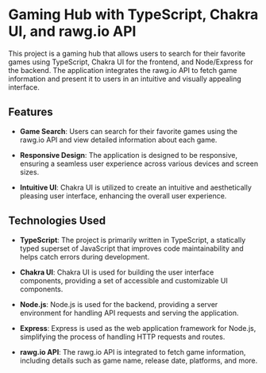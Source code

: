 # Gaming Hub with TypeScript, Chakra UI, and rawg.io API

This project is a gaming hub that allows users to search for their favorite games using TypeScript, Chakra UI for the frontend, and Node/Express for the backend. The application integrates the rawg.io API to fetch game information and present it to users in an intuitive and visually appealing interface.

## Features

- **Game Search**: Users can search for their favorite games using the rawg.io API and view detailed information about each game.

- **Responsive Design**: The application is designed to be responsive, ensuring a seamless user experience across various devices and screen sizes.

- **Intuitive UI**: Chakra UI is utilized to create an intuitive and aesthetically pleasing user interface, enhancing the overall user experience.

## Technologies Used

- **TypeScript**: The project is primarily written in TypeScript, a statically typed superset of JavaScript that improves code maintainability and helps catch errors during development.

- **Chakra UI**: Chakra UI is used for building the user interface components, providing a set of accessible and customizable UI components.

- **Node.js**: Node.js is used for the backend, providing a server environment for handling API requests and serving the application.

- **Express**: Express is used as the web application framework for Node.js, simplifying the process of handling HTTP requests and routes.

- **rawg.io API**: The rawg.io API is integrated to fetch game information, including details such as game name, release date, platforms, and more.


